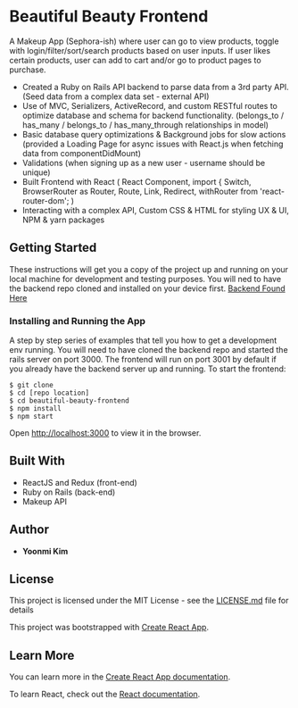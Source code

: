 # Beautiful Beauty Frontend

[](https://yoonmikim.github.io/images/beautiful_beauty.png)
[](https://yoonmikim.github.io/images/cart.png)

A Makeup App (Sephora-ish) where user can go to view products, toggle with login/filter/sort/search products based on user inputs. If user likes certain products, user can add to cart and/or go to product pages to purchase.

+ Created a Ruby on Rails API backend to parse data from a 3rd party API. (Seed data from a complex data set - external API)
+ Use of MVC, Serializers, ActiveRecord, and custom RESTful routes to optimize database and schema for backend functionality. (belongs_to / has_many / belongs_to / has_many_through relationships in model)
+ Basic database query optimizations & Background jobs for slow actions (provided a Loading Page for async issues with React.js when fetching data from componentDidMount)
+ Validations (when signing up as a new user - username should be unique)
+ Built Frontend with React ( React Component, import { Switch, BrowserRouter as Router, Route, Link, Redirect, withRouter from 'react-router-dom'; )
+ Interacting with a complex API, Custom CSS & HTML for styling UX & UI, NPM & yarn packages

## Getting Started

These instructions will get you a copy of the project up and running on your local machine for development and testing purposes. You will ned to have the backend repo cloned and installed on your device first. [Backend Found Here](https://github.com/yoonmikim/Beautiful-Beauty-Backend)

### Installing and Running the App

A step by step series of examples that tell you how to get a development env running.
You will need to have cloned the backend repo and started the rails server on port 3000.
The frontend will run on port 3001 by default if you already have the backend server up and running.
To start the frontend:

```
$ git clone
$ cd [repo location]
$ cd beautiful-beauty-frontend
$ npm install
$ npm start
```
Open [http://localhost:3000](http://localhost:3000) to view it in the browser.

## Built With

* ReactJS and Redux (front-end)
* Ruby on Rails (back-end)
* Makeup API

## Author

* **Yoonmi Kim** 

## License

This project is licensed under the MIT License - see the [LICENSE.md](LICENSE.md) file for details

This project was bootstrapped with [Create React App](https://github.com/facebook/create-react-app).



## Learn More

You can learn more in the [Create React App documentation](https://facebook.github.io/create-react-app/docs/getting-started).

To learn React, check out the [React documentation](https://reactjs.org/).


